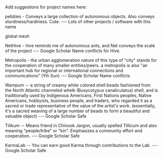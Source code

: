 Add suggestions for project names here:

pebbles - Conveys a large collection of autonomous objects. Also conveys sturdiness/hardiness. Cute.   --- Lots of other projects / software with this name

global mesh

NetHive - hive reminds me of autonomous ants, and Net conveys the scale of the project   --- Google Scholar Name conflicts for Hive.   

Metropolis - the urban agglomeration nature of this type of "city" stands for the cooperation of many smaller entities/peers.  a metropolis is also "an important hub for regional or international connections and communications" (Yih Sun)  --- Google Scholar Name conflicts

Wampum -- a string of creamy white colored shell beads fashioned from the North Atlantic channeled whelk (Busycotypus canaliculatus) shell, and is traditionally used by Indigenous Americans, First Nations peoples, Native Americans, hobbyists, business people, and traders, who regarded it as a sacred or trade representative of the value of the artist's work.   (essentially, it's a sacred weaving of a large number of beads to form a beautiful and valuable object)  --- Google Scholar Safe

Tilikum -- Means friend in Chinook Jargon, usually spelled Tillicum and also meaning "people/tribe" or "kin". Emphasizes a community effort and cooperation. --- Google Scholar Safe

KarmaLab -- You can earn good Karma through contributions to the Lab. --- Google Scholar Safe
